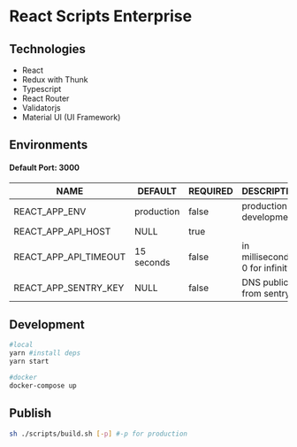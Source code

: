 # React Scripts Enterprise

Technologies
------------
* React
* Redux with Thunk
* Typescript
* React Router
* Validatorjs
* Material UI (UI Framework)

Environments
------------

#### Default Port: 3000  

| NAME                  | DEFAULT    | REQUIRED | DESCRIPTION                     |
|-----------------------|------------|----------|---------------------------------|
| REACT_APP_ENV         | production | false    | production or development       |
| REACT_APP_API_HOST    | NULL       | true     |                                 |
| REACT_APP_API_TIMEOUT | 15 seconds | false    | in milliseconds, 0 for infinity |
| REACT_APP_SENTRY_KEY  | NULL       | false    | DNS public from sentry.io       |

Development
-----------
```bash
#local
yarn #install deps
yarn start

#docker
docker-compose up
```

Publish
-----------
```bash
sh ./scripts/build.sh [-p] #-p for production
```

